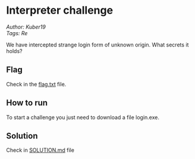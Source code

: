 # Interpreter challenge

_Author: Kuber19_  
_Tags: Re_

We have intercepted strange login form of unknown origin. What secrets it holds?

## Flag

Check in the [flag.txt](flag.txt) file.

## How to run

To start a challenge you just need to download a file login.exe.

## Solution

Check in [SOLUTION.md](solution/SOLUTION.md) file

